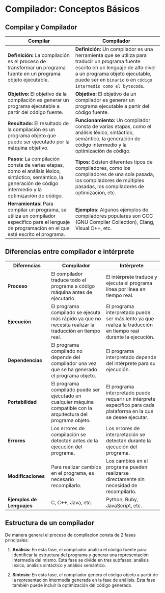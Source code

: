 # Compilador: Conceptos Básicos

## Compilar y Compilador

| Compilar | Compilador |
|----------|------------|
| **Definición:** La compilación es el proceso de transformar un programa fuente en un programa objeto ejecutable. | **Definición:** Un compilador es una herramienta que se utiliza para traducir un programa fuente escrito en un lenguaje de alto nivel a un programa objeto ejecutable, puede ser en `binario` o en `código intermedio como el bytecode`. |
| **Objetivo:** El objetivo de la compilación es generar un programa ejecutable a partir del código fuente. | **Objetivo:** El objetivo de un compilador es generar un programa ejecutable a partir del código fuente. |
| **Resultado:** El resultado de la compilación es un programa objeto que puede ser ejecutado por la máquina objetivo. | **Funcionamiento:** Un compilador consta de varias etapas, como el análisis léxico, sintáctico, semántico, la generación de código intermedio y la optimización de código. |
| **Pasos:** La compilación consta de varias etapas, como el análisis léxico, sintáctico, semántico, la generación de código intermedio y la optimización de código. | **Tipos:** Existen diferentes tipos de compiladores, como los compiladores de una sola pasada, los compiladores de múltiples pasadas, los compiladores de optimización, etc. |
| **Herramientas:** Para compilar un programa, se utiliza un compilador específico para el lenguaje de programación en el que está escrito el programa. | **Ejemplos:** Algunos ejemplos de compiladores populares son GCC (GNU Compiler Collection), Clang, Visual C++, etc. |


## Diferencias entre compilador e intérprete

| **Diferencias** | **Compilador** | **Intérprete** |
|-----------------|----------------|----------------|
| **Proceso**     | El compilador traduce todo el programa a código máquina antes de ejecutarlo. | El intérprete traduce y ejecuta el programa línea por línea en tiempo real. |
| **Ejecución**   | El programa compilado se ejecuta más rápido ya que no necesita realizar la traducción en tiempo real. | El programa interpretado puede ser más lento ya que realiza la traducción en tiempo real durante la ejecución. |
| **Dependencias** | El programa compilado no depende del compilador una vez que se ha generado el programa objeto. | El programa interpretado depende del intérprete para su ejecución. |
| **Portabilidad** | El programa compilado puede ser ejecutado en cualquier máquina compatible con la arquitectura del programa objeto. | El programa interpretado puede requerir un intérprete específico para cada plataforma en la que se desee ejecutar. |
| **Errores**     | Los errores de compilación se detectan antes de la ejecución del programa. | Los errores de interpretación se detectan durante la ejecución del programa. |
| **Modificaciones** | Para realizar cambios en el programa, es necesario recompilarlo. | Los cambios en el programa pueden realizarse directamente sin necesidad de recompilarlo. |
| **Ejemplos de Lenguajes**    | C, C++, Java, etc. | Python, Ruby, JavaScript, etc. |

## Estructura de un compilador

De manera general el proceso de compilacion consta de 2 fases principales: 

1. **Análisis:** En esta fase, el compilador analiza el código fuente para identificar la estructura del programa y generar una representación intermedia del mismo. Esta fase se divide en tres subfases: análisis léxico, análisis sintáctico y análisis semántico.

2. **Síntesis:** En esta fase, el compilador genera el código objeto a partir de la representación intermedia generada en la fase de análisis. Esta fase también puede incluir la optimización del código generado.


